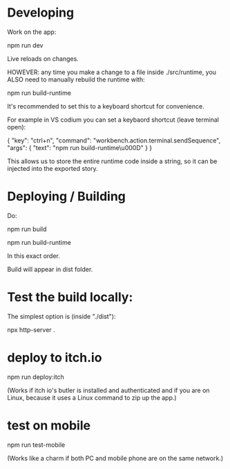 
# Developing

Work on the app:

  npm run dev

Live reloads on changes.

HOWEVER: any time you make a change to a file inside ./src/runtime, you ALSO need to
manually rebuild the runtime with:

  npm run build-runtime

It's recommended to set this to a keyboard shortcut for convenience.

For example in VS codium you can set a keybaord shortcut (leave terminal open):

  {
    "key": "ctrl+n",
    "command": "workbench.action.terminal.sendSequence",
    "args": {
      "text": "npm run build-runtime\u000D"
    }
  }

This allows us to store the entire runtime code inside a string, so
it can be injected into the exported story.


# Deploying / Building

Do:

  npm run build

  npm run build-runtime

In this exact order.

Build will appear in dist folder.

# Test the build locally:

The simplest option is (inside "./dist"):

  npx http-server . 

# deploy to itch.io

  npm run deploy:itch

(Works if itch io's butler is installed and authenticated and if you are on Linux, because
it uses a Linux command to zip up the app.)

# test on mobile

  npm run test-mobile

(Works like a charm if both PC and mobile phone are on the same network.)

